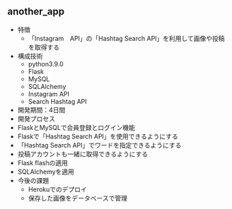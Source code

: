 ## another_app
- 特徴
  - 「Instagram　API」の「Hashtag Search API」を利用して画像や投稿を取得する
- 構成技術
  - python3.9.0
  - Flask
  - MySQL
  - SQLAlchemy
  - Instagram API
  - Search Hashtag API
 - 開発期間：4日間
 - 開発プロセス
  - FlaskとMySQLで会員登録とログイン機能
  - Flaskで「Hashtag Search API」を使用できるようにする
  - 「Hashtag Search API」でワードを指定できるようにする
  - 投稿アカウントも一緒に取得できるようにする
  - Flask flashの適用
  - SQLAlchemyを適用
- 今後の課題
  - Herokuでのデプロイ
  - 保存した画像をデータベースで管理